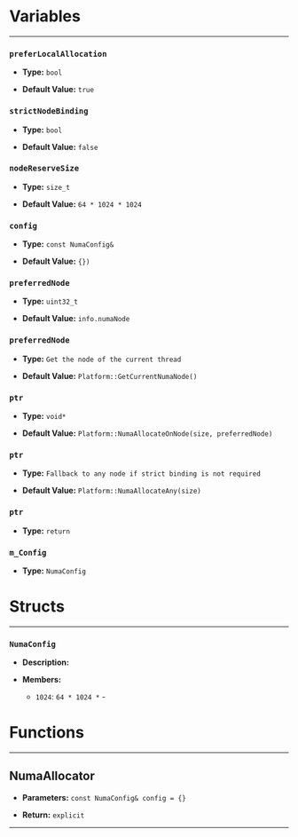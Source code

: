 
# Variables
---

### `preferLocalAllocation`

- **Type:** `bool`

- **Default Value:** `true`



### `strictNodeBinding`

- **Type:** `bool`

- **Default Value:** `false`



### `nodeReserveSize`

- **Type:** `size_t`

- **Default Value:** `64 * 1024 * 1024`



### `config`

- **Type:** `const NumaConfig&`

- **Default Value:** `{})`



### `preferredNode`

- **Type:** `uint32_t`

- **Default Value:** `info.numaNode`



### `preferredNode`

- **Type:** `Get the node of the current thread`

- **Default Value:** `Platform::GetCurrentNumaNode()`



### `ptr`

- **Type:** `void*`

- **Default Value:** `Platform::NumaAllocateOnNode(size, preferredNode)`



### `ptr`

- **Type:** `Fallback to any node if strict binding is not required`

- **Default Value:** `Platform::NumaAllocateAny(size)`



### `ptr`

- **Type:** `return`



### `m_Config`

- **Type:** `NumaConfig`




# Structs
---

### `NumaConfig`

- **Description:** 

- **Members:**

  - `1024`: `64 * 1024 *` - 




# Functions
---

## NumaAllocator



- **Parameters:** `const NumaConfig& config = {}`

- **Return:** `explicit`

---
